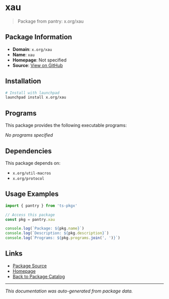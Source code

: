 # xau

> Package from pantry: x.org/xau

## Package Information

- **Domain**: `x.org/xau`
- **Name**: `xau`
- **Homepage**: Not specified
- **Source**: [View on GitHub](https://github.com/pkgxdev/pantry/tree/main/projects/x.org/xau/package.yml)

## Installation

```bash
# Install with launchpad
launchpad install x.org/xau
```

## Programs

This package provides the following executable programs:

*No programs specified*

## Dependencies

This package depends on:

- `x.org/util-macros`
- `x.org/protocol`

## Usage Examples

```typescript
import { pantry } from 'ts-pkgx'

// Access this package
const pkg = pantry.xau

console.log(`Package: ${pkg.name}`)
console.log(`Description: ${pkg.description}`)
console.log(`Programs: ${pkg.programs.join(', ')}`)
```

## Links

- [Package Source](https://github.com/pkgxdev/pantry/tree/main/projects/x.org/xau/package.yml)
- [Homepage](#)
- [Back to Package Catalog](../../../package-catalog.md)

---

*This documentation was auto-generated from package data.*
